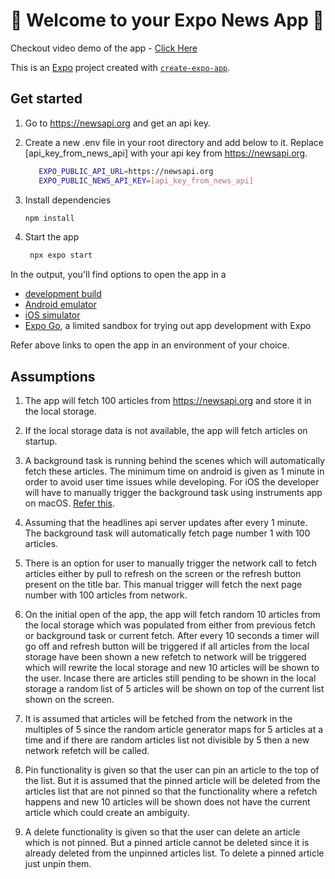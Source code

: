 # 👋 Welcome to your Expo News App 📰

Checkout video demo of the app - [Click Here](https://drive.google.com/file/d/1lGRbX_r8n4mAOUPiJROuBQST8Ns16XnT/view?usp=drive_link)

This is an [Expo](https://expo.dev) project created with [`create-expo-app`](https://www.npmjs.com/package/create-expo-app).

## Get started
1. Go to https://newsapi.org and get an api key.

2. Create a new .env file in your root directory and add below to it. Replace [api_key_from_news_api] with your api key from https://newsapi.org.

   ```bash
      EXPO_PUBLIC_API_URL=https://newsapi.org
      EXPO_PUBLIC_NEWS_API_KEY=[api_key_from_news_api]
   ```


2. Install dependencies

   ```bash
   npm install
   ```

3. Start the app

   ```bash
    npx expo start
   ```

In the output, you'll find options to open the app in a

- [development build](https://docs.expo.dev/develop/development-builds/introduction/)
- [Android emulator](https://docs.expo.dev/workflow/android-studio-emulator/)
- [iOS simulator](https://docs.expo.dev/workflow/ios-simulator/)
- [Expo Go](https://expo.dev/go), a limited sandbox for trying out app development with Expo

Refer above links to open the app in an environment of your choice.

## Assumptions

1. The app will fetch 100 articles from https://newsapi.org and store it in the local storage.

2. If the local storage data is not available, the app will fetch articles on startup.

3. A background task is running behind the scenes which will automatically fetch these articles. The minimum time on android is given as 1 minute in order to avoid user time issues while developing. For iOS the developer will have to manually trigger the background task using instruments app on macOS. [Refer this](https://docs.expo.dev/versions/latest/sdk/background-fetch/).

4. Assuming that the headlines api server updates after every 1 minute. The background task will automatically fetch page number 1 with 100 articles.

5. There is an option for user to manually trigger the network call to fetch articles either by pull to refresh on the screen or the refresh button present on the title bar. This manual trigger will fetch the next page number with 100 articles from network.

6. On the initial open of the app, the app will fetch random 10 articles from the local storage which was populated from either from previous fetch or background task or current fetch. After every 10 seconds a timer will go off and refresh button will be triggered if all articles from the local storage have been shown a new refetch to network will be triggered which will rewrite the local storage and new 10 articles will be shown to the user. Incase there are articles still pending to be shown in the local storage a random list of 5 articles will be shown on top of the current list shown on the screen.

7. It is assumed that articles will be fetched from the network in the multiples of 5 since the random article generator maps for 5 articles at a time and if there are random articles list not divisible by 5 then a new network refetch will be called.

8. Pin functionality is given so that the user can pin an article to the top of the list. But it is assumed that the pinned article will be deleted from the articles list that are not pinned so that the functionality where a refetch happens and new 10 articles will be shown does not have the current article which could create an ambiguity.

9. A delete functionality is given so that the user can delete an article which is not pinned. But a pinned article cannot be deleted since it is already deleted from the unpinned articles list. To delete a pinned article just unpin them.